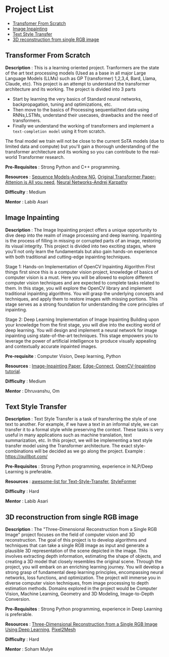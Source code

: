 # Project List
- [Transfomer From Scratch](#transformer-from-scratch)
- [Image Inpainting](#image-inpainting)
- [Text Style Transfer](#text-style-transfer)
- [3D reconstruction from single RGB image](#3d-reconstruction-from-single-rgb-image)

## Transformer From Scratch

**Description** : This is a learning oriented project. Tranformers are the state of the art text processing models (Used as a base in all major Large Language Models (LLMs) such as GP T(ransformer) 1,2,3,4, Bard, Llama, Claude, etc). This project is an attempt to understand the transformer architecture and its working. The project is divided into 3 parts 
- Start by learning the very basics of Standard neural networks, backpropagation, tuning and optimizations, etc.
- Then move to the basics of Processing sequential/text data using RNNs,LSTMs, understand their usecases, drawbacks and the need of transformers.
- Finally we understand the working of transformers and implement a `text-completion model` using it from scratch.

The final model we train will not be close to the current SoTA models (due to limited data and compute) but you'll gain a thorough understanding of the transformer architecture and its working so you can contribute to the real-world Transformer research.

**Pre-Requisites** : Strong Python and C++ programming.

**Resources** : [Sequence Models-Andrew NG](https://www.coursera.org/learn/nlp-sequence-models/),      [Original Transformer Paper-Attenion is All you need](https://arxiv.org/abs/1706.03762),      [Neural Networks-Andrej Karpathy](https://www.youtube.com/playlist?list=PLAqhIrjkxbuWI23v9cThsA9GvCAUhRvKZ)

**Difficulty** : Medium

**Mentor** : Labib Asari


## Image Inpainting

**Description** : The Image Inpainting project offers a unique opportunity to dive deep into the realm of image processing and deep learning. Inpainting is the process of filling in missing or corrupted parts of an image, restoring its visual integrity. This project is divided into two exciting stages, where you’ll not only learn the fundamentals but also gain hands-on experience with both traditional and cutting-edge inpainting techniques.

Stage 1: Hands-on Implementation of OpenCV Inpainting Algorithm
FIrst things first since this is a computer vision project, knowledge of basics of computer vision is a must. Here you will be allowed to explore different computer vision techniques and are expected to complete tasks related to them. In this stage, you will explore the OpenCV library and implement traditional inpainting algorithms. You will grasp the underlying concepts and techniques, and apply them to restore images with missing portions. This stage serves as a strong foundation for understanding the core principles of inpainting.

Stage 2: Deep Learning Implementation of Image Inpainting
Building upon your knowledge from the first stage, you will dive into the exciting world of deep learning. You will design and implement a neural network for image inpainting using state-of-the-art techniques. This stage empowers you to leverage the power of artificial intelligence to produce visually appealing and contextually accurate inpainted images.

**Pre-requisite** : Computer Vision, Deep learning, Python

**Resources** : [Image-Inpainting Paper](https://arxiv.org/pdf/2104.01431.pdf), [Edge-Connect](https://github.com/knazeri/edge-connect), [OpenCV-Inpainting tutorial](https://docs.opencv.org/3.4/df/d3d/tutorial_py_inpainting.html).

**Difficulty** : Medium

**Mentor** : Dhruvanshu, Om




## Text Style Transfer

**Description** : Text Style Transfer is a task of transferring the style of one text to another. For example, if we have a text in an informal style, we can transfer it to a formal style while preserving the context. These tasks is very useful in many applications such as machine translation, text summarization, etc. 
In this project, we will be implementing a text style transfer model using the Transformer architecture. The exact style-combinations will be decided as we go along the project.
Example : https://quillbot.com/

**Pre-Requisites** : Strong Python programming, experience in NLP/Deep Learning is preferable.

**Resources** : [awesome-list for Text-Style-Transfer](https://github.com/jiangqn/Text-Style-Transfer), [StyleFormer](https://github.com/PrithivirajDamodaran/Styleformer) 

**Difficulty** : Hard

**Mentor** : Labib Asari




## 3D reconstruction from single RGB image

**Description** : The "Three-Dimensional Reconstruction from a Single RGB Image" project focuses on the field of computer vision and 3D reconstruction. The goal of this project is to develop algorithms and techniques that can take a single RGB image as input and generate a plausible 3D representation of the scene depicted in the image. This involves extracting depth information, estimating the shape of objects, and creating a 3D model that closely resembles the original scene. Through the project, you will embark on an enriching learning journey. You will develop a strong grasp of fundamental deep learning principles, encompassing neural networks, loss functions, and optimization. The project will immerse you in diverse computer vision techniques, from image processing to depth estimation methods. Domains explored in the project would be Computer Vision, Machine Learning, Geometry and 3D Modeling, Image-to-Depth Conversion.

**Pre-Requisites** : Strong Python programming, experience in Deep Learning is preferable.

**Resources** : [Three-Dimensional Reconstruction from a Single RGB Image
Using Deep Learning](https://www.mdpi.com/2313-433X/8/9/225), [Pixel2Mesh](https://github.com/nywang16/Pixel2Mesh/tree/master) 

**Difficulty** : Hard

**Mentor** : Soham Mulye
